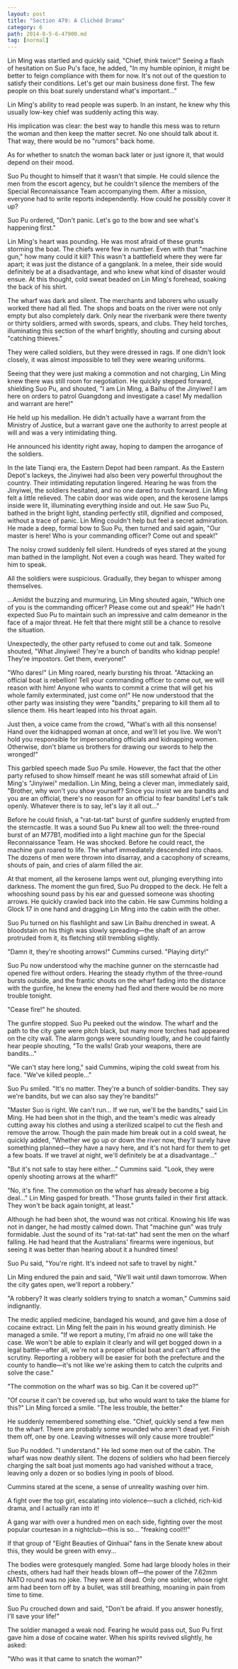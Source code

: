 ```yaml
---
layout: post
title: "Section 479: A Clichéd Drama"
category: 6
path: 2014-8-5-6-47900.md
tag: [normal]
---
```


Lin Ming was startled and quickly said, "Chief, think twice!" Seeing a flash of hesitation on Suo Pu's face, he added, "In my humble opinion, it might be better to feign compliance with them for now. It's not out of the question to satisfy their conditions. Let's get our main business done first. The few people on this boat surely understand what's important..."

Lin Ming's ability to read people was superb. In an instant, he knew why this usually low-key chief was suddenly acting this way.

His implication was clear: the best way to handle this mess was to return the woman and then keep the matter secret. No one should talk about it. That way, there would be no "rumors" back home.

As for whether to snatch the woman back later or just ignore it, that would depend on their mood.

Suo Pu thought to himself that it wasn't that simple. He could silence the men from the escort agency, but he couldn't silence the members of the Special Reconnaissance Team accompanying them. After a mission, everyone had to write reports independently. How could he possibly cover it up?

Suo Pu ordered, "Don't panic. Let's go to the bow and see what's happening first."

Lin Ming's heart was pounding. He was most afraid of these grunts storming the boat. The chiefs were few in number. Even with that "machine gun," how many could it kill? This wasn't a battlefield where they were far apart; it was just the distance of a gangplank. In a melee, their side would definitely be at a disadvantage, and who knew what kind of disaster would ensue. At this thought, cold sweat beaded on Lin Ming's forehead, soaking the back of his shirt.

The wharf was dark and silent. The merchants and laborers who usually worked there had all fled. The shops and boats on the river were not only empty but also completely dark. Only near the riverbank were there twenty or thirty soldiers, armed with swords, spears, and clubs. They held torches, illuminating this section of the wharf brightly, shouting and cursing about "catching thieves."

They were called soldiers, but they were dressed in rags. If one didn't look closely, it was almost impossible to tell they were wearing uniforms.

Seeing that they were just making a commotion and not charging, Lin Ming knew there was still room for negotiation. He quickly stepped forward, shielding Suo Pu, and shouted, "I am Lin Ming, a Baihu of the Jinyiwei! I am here on orders to patrol Guangdong and investigate a case! My medallion and warrant are here!"

He held up his medallion. He didn't actually have a warrant from the Ministry of Justice, but a warrant gave one the authority to arrest people at will and was a very intimidating thing.

He announced his identity right away, hoping to dampen the arrogance of the soldiers.

In the late Tianqi era, the Eastern Depot had been rampant. As the Eastern Depot's lackeys, the Jinyiwei had also been very powerful throughout the country. Their intimidating reputation lingered. Hearing he was from the Jinyiwei, the soldiers hesitated, and no one dared to rush forward. Lin Ming felt a little relieved. The cabin door was wide open, and the kerosene lamps inside were lit, illuminating everything inside and out. He saw Suo Pu, bathed in the bright light, standing perfectly still, dignified and composed, without a trace of panic. Lin Ming couldn't help but feel a secret admiration. He made a deep, formal bow to Suo Pu, then turned and said again, "Our master is here! Who is your commanding officer? Come out and speak!"

The noisy crowd suddenly fell silent. Hundreds of eyes stared at the young man bathed in the lamplight. Not even a cough was heard. They waited for him to speak.

All the soldiers were suspicious. Gradually, they began to whisper among themselves.

...Amidst the buzzing and murmuring, Lin Ming shouted again, "Which one of you is the commanding officer? Please come out and speak!" He hadn't expected Suo Pu to maintain such an impressive and calm demeanor in the face of a major threat. He felt that there might still be a chance to resolve the situation.

Unexpectedly, the other party refused to come out and talk. Someone shouted, "What Jinyiwei! They're a bunch of bandits who kidnap people! They're impostors. Get them, everyone!"

"Who dares!" Lin Ming roared, nearly bursting his throat. "Attacking an official boat is rebellion! Tell your commanding officer to come out, we will reason with him! Anyone who wants to commit a crime that will get his whole family exterminated, just come on!" He now understood that the other party was insisting they were "bandits," preparing to kill them all to silence them. His heart leaped into his throat again.

Just then, a voice came from the crowd, "What's with all this nonsense! Hand over the kidnapped woman at once, and we'll let you live. We won't hold you responsible for impersonating officials and kidnapping women. Otherwise, don't blame us brothers for drawing our swords to help the wronged!"

This garbled speech made Suo Pu smile. However, the fact that the other party refused to show himself meant he was still somewhat afraid of Lin Ming's "Jinyiwei" medallion. Lin Ming, being a clever man, immediately said, "Brother, why won't you show yourself? Since you insist we are bandits and you are an official, there's no reason for an official to fear bandits! Let's talk openly. Whatever there is to say, let's lay it all out..."

Before he could finish, a "rat-tat-tat" burst of gunfire suddenly erupted from the sterncastle. It was a sound Suo Pu knew all too well: the three-round burst of an M77B1, modified into a light machine gun for the Special Reconnaissance Team. He was shocked. Before he could react, the machine gun roared to life. The wharf immediately descended into chaos. The dozens of men were thrown into disarray, and a cacophony of screams, shouts of pain, and cries of alarm filled the air.

At that moment, all the kerosene lamps went out, plunging everything into darkness. The moment the gun fired, Suo Pu dropped to the deck. He felt a whooshing sound pass by his ear and guessed someone was shooting arrows. He quickly crawled back into the cabin. He saw Cummins holding a Glock 17 in one hand and dragging Lin Ming into the cabin with the other.

Suo Pu turned on his flashlight and saw Lin Baihu drenched in sweat. A bloodstain on his thigh was slowly spreading—the shaft of an arrow protruded from it, its fletching still trembling slightly.

"Damn it, they're shooting arrows!" Cummins cursed. "Playing dirty!"

Suo Pu now understood why the machine gunner on the sterncastle had opened fire without orders. Hearing the steady rhythm of the three-round bursts outside, and the frantic shouts on the wharf fading into the distance with the gunfire, he knew the enemy had fled and there would be no more trouble tonight.

"Cease fire!" he shouted.

The gunfire stopped. Suo Pu peeked out the window. The wharf and the path to the city gate were pitch black, but many more torches had appeared on the city wall. The alarm gongs were sounding loudly, and he could faintly hear people shouting, "To the walls! Grab your weapons, there are bandits..."

"We can't stay here long," said Cummins, wiping the cold sweat from his face. "We've killed people..."

Suo Pu smiled. "It's no matter. They're a bunch of soldier-bandits. They say we're bandits, but we can also say they're bandits!"

"Master Suo is right. We can't run... If we run, we'll be the bandits," said Lin Ming. He had been shot in the thigh, and the team's medic was already cutting away his clothes and using a sterilized scalpel to cut the flesh and remove the arrow. Though the pain made him break out in a cold sweat, he quickly added, "Whether we go up or down the river now, they'll surely have something planned—they have a navy here, and it's not hard for them to get a few boats. If we travel at night, we'll definitely be at a disadvantage..."

"But it's not safe to stay here either..." Cummins said. "Look, they were openly shooting arrows at the wharf!"

"No, it's fine. The commotion on the wharf has already become a big deal..." Lin Ming gasped for breath. "Those grunts failed in their first attack. They won't be back again tonight, at least."

Although he had been shot, the wound was not critical. Knowing his life was not in danger, he had mostly calmed down. That "machine gun" was truly formidable. Just the sound of its "rat-tat-tat" had sent the men on the wharf falling. He had heard that the Australians' firearms were ingenious, but seeing it was better than hearing about it a hundred times!

Suo Pu said, "You're right. It's indeed not safe to travel by night."

Lin Ming endured the pain and said, "We'll wait until dawn tomorrow. When the city gates open, we'll report a robbery."

"A robbery? It was clearly soldiers trying to snatch a woman," Cummins said indignantly.

The medic applied medicine, bandaged his wound, and gave him a dose of cocaine extract. Lin Ming felt the pain in his wound greatly diminish. He managed a smile. "If we report a mutiny, I'm afraid no one will take the case. We won't be able to explain it clearly and will get bogged down in a legal battle—after all, we're not a proper official boat and can't afford the scrutiny. Reporting a robbery will be easier for both the prefecture and the county to handle—it's not like we're asking them to catch the culprits and solve the case."

"The commotion on the wharf was so big. Can it be covered up?"

"Of course it can't be covered up, but who would want to take the blame for this?" Lin Ming forced a smile. "The less trouble, the better."

He suddenly remembered something else. "Chief, quickly send a few men to the wharf. There are probably some wounded who aren't dead yet. Finish them off, one by one. Leaving witnesses will only cause more trouble!"

Suo Pu nodded. "I understand." He led some men out of the cabin. The wharf was now deathly silent. The dozens of soldiers who had been fiercely charging the salt boat just moments ago had vanished without a trace, leaving only a dozen or so bodies lying in pools of blood.

Cummins stared at the scene, a sense of unreality washing over him.

A fight over the top girl, escalating into violence—such a clichéd, rich-kid drama, and I actually ran into it!

A gang war with over a hundred men on each side, fighting over the most popular courtesan in a nightclub—this is so... "freaking cool!!!"

If that group of "Eight Beauties of Qinhuai" fans in the Senate knew about this, they would be green with envy...

The bodies were grotesquely mangled. Some had large bloody holes in their chests, others had half their heads blown off—the power of the 7.62mm NATO round was no joke. They were all dead. Only one soldier, whose right arm had been torn off by a bullet, was still breathing, moaning in pain from time to time.

Suo Pu crouched down and said, "Don't be afraid. If you answer honestly, I'll save your life!"

The soldier managed a weak nod. Fearing he would pass out, Suo Pu first gave him a dose of cocaine water. When his spirits revived slightly, he asked:

"Who was it that came to snatch the woman?"